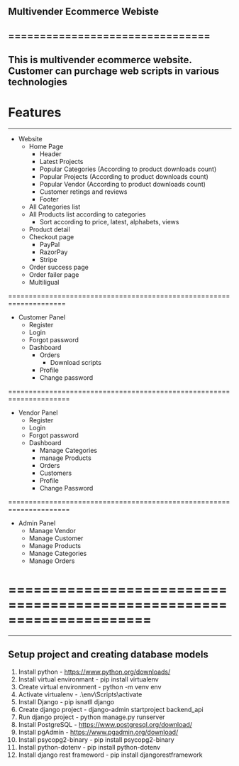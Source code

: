 ## Multivender Ecommerce Webiste
================================
------------------------------------------------------------------------------------------------
This is multivender ecommerce website. Customer can purchage web scripts in various technologies
------------------------------------------------------------------------------------------------

# Features
------------------------------
-   Website
    -   Home Page
        -   Header
        -   Latest Projects
        -   Popular Categories (According to product downloads count)
        -   Popular Projects (According to product downloads count)
        -   Popular Vendor (According to product downloads count)
        -   Customer retings and reviews
        -   Footer
    -   All Categories list
    -   All Products list according to categories
        -   Sort according to price, latest, alphabets, views
    -   Product detail
    -   Checkout page
        -   PayPal
        -   RazorPay
        -   Stripe
    -   Order success page
    -   Order failer page
    -   Multiligual

====================================================================
-   Customer Panel
    -   Register
    -   Login
    -   Forgot password
    -   Dashboard
        -   Orders
            -   Download scripts
        -   Profile
        -   Change password

=====================================================================
-   Vendor Panel
    -   Register
    -   Login
    -   Forgot password
    -   Dashboard
        -   Manage Categories
        -   manage Products
        -   Orders
        -   Customers
        -   Profile
        -   Change Password

=====================================================================
-   Admin Panel
    -   Manage Vendor
    -   Manage Customer
    -   Manage Products
    -   Manage Categories
    -   Manage Orders

=====================================================================
=====================================================================



-------------------------------------------
Setup project and creating database models
-------------------------------------------
1. Install python - https://www.python.org/downloads/
2. Install virtual environmant - pip install virtualenv
3. Create virtual environment - python -m venv env
4. Activate virtualenv - .\env\Scripts\activate
5. Install Django - pip isnatll django
6. Create django project - django-admin startproject backend_api
7. Run django project - python manage.py runserver
8. Install PostgreSQL - https://www.postgresql.org/download/
9. Install pgAdmin - https://www.pgadmin.org/download/
10. Install psycopg2-binary - pip install psycopg2-binary
11. Install python-dotenv -  pip install python-dotenv
12. Install django rest frameword - pip install djangorestframework